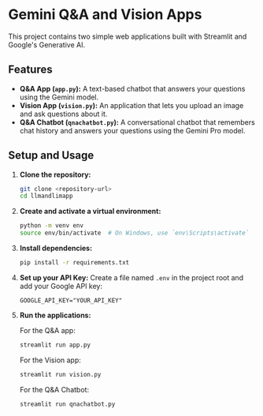 # Gemini Q&A and Vision Apps

This project contains two simple web applications built with Streamlit and Google's Generative AI.

## Features

*   **Q&A App (`app.py`):** A text-based chatbot that answers your questions using the Gemini model.
*   **Vision App (`vision.py`):** An application that lets you upload an image and ask questions about it.
*   **Q&A Chatbot (`qnachatbot.py`):** A conversational chatbot that remembers chat history and answers your questions using the Gemini Pro model.

## Setup and Usage

1.  **Clone the repository:**
    ```bash
    git clone <repository-url>
    cd llmandlimapp
    ```

2.  **Create and activate a virtual environment:**
    ```bash
    python -m venv env
    source env/bin/activate  # On Windows, use `env\Scripts\activate`
    ```

3.  **Install dependencies:**
    ```bash
    pip install -r requirements.txt
    ```

4.  **Set up your API Key:**
    Create a file named `.env` in the project root and add your Google API key:
    ```
    GOOGLE_API_KEY="YOUR_API_KEY"
    ```

5.  **Run the applications:**

    For the Q&A app:
    ```bash
    streamlit run app.py
    ```

    For the Vision app:
    ```bash
    streamlit run vision.py
    ```

    For the Q&A Chatbot:
    ```bash
    streamlit run qnachatbot.py
    ```
